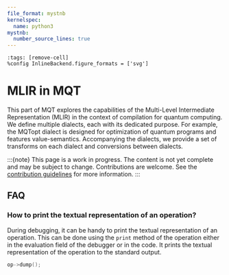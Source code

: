 ```yaml
---
file_format: mystnb
kernelspec:
  name: python3
mystnb:
  number_source_lines: true
---
```


```{code-cell} ipython3
:tags: [remove-cell]
%config InlineBackend.figure_formats = ['svg']
```

# MLIR in MQT

This part of MQT explores the capabilities of the Multi-Level Intermediate Representation (MLIR) in the context of compilation for quantum computing.
We define multiple dialects, each with its dedicated purpose.
For example, the MQTopt dialect is designed for optimization of quantum programs and features value-semantics.
Accompanying the dialects, we provide a set of transforms on each dialect and conversions between dialects.

:::{note}
This page is a work in progress. 
The content is not yet complete and may be subject to change.
Contributions are welcome. 
See the [contribution guidelines](contributing.md) for more information.
:::

## FAQ

### How to print the textual representation of an operation?

During debugging, it can be handy to print the textual representation of an operation.
This can be done using the `print` method of the operation either in the evaluation field of the debugger or in the code.
It prints the textual representation of the operation to the standard output.

```c++
op->dump();
```
